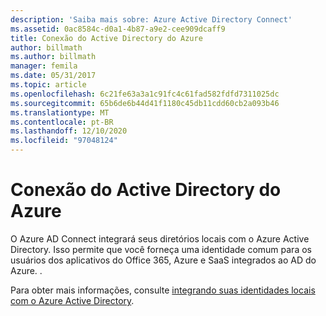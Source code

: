 ```yaml
---
description: 'Saiba mais sobre: Azure Active Directory Connect'
ms.assetid: 0ac8584c-d0a1-4b87-a9e2-cee909dcaff9
title: Conexão do Active Directory do Azure
author: billmath
ms.author: billmath
manager: femila
ms.date: 05/31/2017
ms.topic: article
ms.openlocfilehash: 6c21fe63a3a1c91fc4c61fad582fdfd7311025dc
ms.sourcegitcommit: 65b6de6b44d41f1180c45db11cdd60cb2a093b46
ms.translationtype: MT
ms.contentlocale: pt-BR
ms.lasthandoff: 12/10/2020
ms.locfileid: "97048124"
---
```

# <a name="azure-active-directory-connect"></a>Conexão do Active Directory do Azure


O Azure AD Connect integrará seus diretórios locais com o Azure Active Directory. Isso permite que você forneça uma identidade comum para os usuários dos aplicativos do Office 365, Azure e SaaS integrados ao AD do Azure. .

Para obter mais informações, consulte [integrando suas identidades locais com o Azure Active Directory](/azure/active-directory/hybrid/whatis-hybrid-identity).

